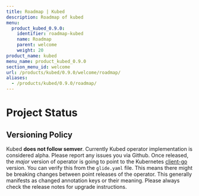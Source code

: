 ```yaml
---
title: Roadmap | Kubed
description: Roadmap of kubed
menu:
  product_kubed_0.9.0:
    identifier: roadmap-kubed
    name: Roadmap
    parent: welcome
    weight: 20
product_name: kubed
menu_name: product_kubed_0.9.0
section_menu_id: welcome
url: /products/kubed/0.9.0/welcome/roadmap/
aliases:
  - /products/kubed/0.9.0/roadmap/
---
```


# Project Status

## Versioning Policy
Kubed __does not follow semver__. Currently Kubed operator implementation is considered alpha. Please report any issues you via Github. Once released, the _major_ version of operator is going to point to the Kubernetes [client-go](https://github.com/kubernetes/client-go#branches-and-tags) version. You can verify this from the `glide.yaml` file. This means there might be breaking changes between point releases of the operator. This generally manifests as changed annotation keys or their meaning. Please always check the release notes for upgrade instructions.
